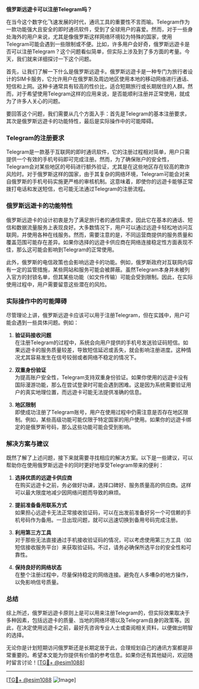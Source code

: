**俄罗斯远遊卡可以注册Telegram吗？**

在当今这个数字化飞速发展的时代，通讯工具的重要性不言而喻。Telegram作为一款功能强大且安全的即时通讯软件，受到了全球用户的喜爱。然而，对于一些身处海外的用户来说，尤其是像俄罗斯这样网络环境较为特殊的国家，使用Telegram可能会遇到一些限制或不便。比如，许多用户会好奇，俄罗斯远遊卡是否可以注册Telegram？这个问题看似简单，但实际上涉及到了多方面的考量。今天，我们就来详细探讨一下这个问题。

首先，让我们了解一下什么是俄罗斯远遊卡。俄罗斯远遊卡是一种专门为旅行者设计的SIM卡服务，它允许用户在俄罗斯及周边地区使用本地的移动网络进行通话、短信和上网。这种卡通常具有较高的性价比，适合短期旅行或长期居住的人群。然而，对于希望使用Telegram这样的应用来说，是否能顺利注册并正常使用，就成为了许多人关心的问题。

要回答这个问题，我们需要从几个方面入手：首先是Telegram的基本注册要求，其次是俄罗斯远遊卡的功能特性，最后是实际操作中的可能障碍。

### Telegram的注册要求

Telegram是一款基于互联网的即时通讯软件，它的注册过程相对简单，用户只需提供一个有效的手机号码即可完成注册。然而，为了确保账户的安全性，Telegram会对某些地区的号码进行额外验证，尤其是在这些地区存在较高的欺诈风险时。对于俄罗斯这样的国家，由于其复杂的网络环境，Telegram可能会对来自俄罗斯的手机号码实施更严格的审核机制。这意味着，即使你的远遊卡能够正常拨打电话和发送短信，也可能无法通过Telegram的注册流程。

### 俄罗斯远遊卡的功能特性

俄罗斯远遊卡的设计初衷是为了满足旅行者的通信需求，因此它在基本的通话、短信和数据流量服务上表现良好。大多数情况下，用户可以通过远遊卡轻松地访问互联网，并使用各种在线服务。然而，需要注意的是，不同运营商提供的服务质量和覆盖范围可能存在差异。如果你选择的远遊卡供应商在网络连接稳定性方面表现不佳，那么这可能会影响到Telegram的正常使用。

此外，俄罗斯的电信政策也会影响远遊卡的功能。例如，俄罗斯政府对互联网内容有一定的监管措施，某些网站和服务可能会被屏蔽。虽然Telegram本身并未被列入官方的封锁名单，但其某些功能（如文件传输）可能会受到限制。因此，在实际使用过程中，用户需要留意这些潜在的风险。

### 实际操作中的可能障碍

尽管理论上讲，俄罗斯远遊卡应该可以用于注册Telegram，但在实践中，用户可能会遇到一些具体问题。例如：

1. **验证码接收问题**  
   在注册Telegram的过程中，系统会向用户提供的手机号发送验证码短信。如果远遊卡的服务质量较差，导致短信延迟或丢失，就会影响注册进度。这种情况尤其容易发生在信号较弱或者网络不稳定的情况下。

2. **双重身份验证**  
   为提高账户安全性，Telegram支持双重身份验证。如果你使用的远遊卡没有国际漫游功能，那么在尝试登录时可能会遇到困难。这是因为系统需要验证用户的真实地理位置，而远遊卡可能无法提供准确的信息。

3. **地区限制**  
   即使成功注册了Telegram账号，用户在使用过程中仍需注意是否存在地区限制。例如，某些高级功能可能仅限于特定国家的用户使用。如果你的远遊卡绑定的是俄罗斯号码，那么这些功能可能会受到影响。

### 解决方案与建议

既然了解了上述问题，接下来就需要寻找相应的解决方案。以下是一些建议，可以帮助你在使用俄罗斯远遊卡的同时更好地享受Telegram带来的便利：

1. **选择优质的远遊卡供应商**  
   在购买远遊卡之前，务必做好功课，选择口碑好、服务质量高的供应商。这样可以最大限度地减少因网络问题而导致的麻烦。

2. **提前准备备用联系方式**  
   如果担心远遊卡无法正常接收验证码，可以在出发前准备好另一个可信赖的手机号码作为备用。一旦出现问题，就可以迅速切换到备用号码完成注册。

3. **利用第三方工具**  
   对于那些无法直接通过手机接收验证码的情况，可以考虑使用第三方工具（如短信接收服务平台）来获取验证码。不过，请务必确保所选平台的安全性和可靠性。

4. **保持良好的网络状态**  
   在整个注册过程中，尽量保持稳定的网络连接。避免在人多嘈杂的地方操作，以免影响信号质量。

### 总结

综上所述，俄罗斯远遊卡原则上是可以用来注册Telegram的，但实际效果取决于多种因素，包括远遊卡的质量、当地的网络环境以及Telegram自身的政策等。因此，在决定使用远遊卡之前，最好先咨询专业人士或查阅相关资料，以便做出明智的选择。

无论你是计划短期访问俄罗斯还是长期定居于此，合理规划自己的通讯方案都是非常重要的。希望本文能为你提供有价值的参考信息。如果你还有其他疑问，欢迎随时留言讨论！[[TG💪+ @esim1088](https://t.me/s/esim1088)]

---

[[TG💪+ @esim1088](https://t.me/s/esim1088) ![Image](https://i.postimg.cc/4NQfJmqS/Snipaste-2025-05-13-00-14-12.png)]